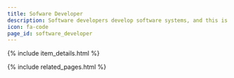 ```yaml
---
title: Sofware Developer
description: Software developers develop software systems, and this is their day-to-day work. They may not necessarily be involved in the design, nor in ongoing maintenance. Software engineers will also be involved in the design, and possibly less in the implementation. Research software engineers would be involved in all stages, and likely subsequent maintenance. RO-crates may provide a solution for integration/archiving/distribution in various development steps.
icon: fa-code
page_id: software_developer
---
```

{% include item_details.html %}

{% include related_pages.html %}
